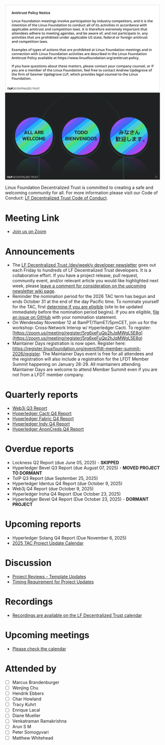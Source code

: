 [//]: # (SPDX-License-Identifier: CC-BY-4.0)

![Antitrust Policy Notice](../images/antitrust-policy-notice.png "Antitrust Policy Notice")
![All are Welcome in the LF Decentralized Trust Community](../images/all-are-welcome.png "All are Welcome in the LF Decentralized Trust Community")

Linux Foundation Decentralized Trust is committed to creating a safe and welcoming community for all. For more information please visit our Code of Conduct: [LF Decentralized Trust Code of Conduct](../../governing-documents/code-of-conduct.md).

# Meeting Link
- [Join us on Zoom](https://zoom-lfx.platform.linuxfoundation.org/meeting/95530440160?password=6e6b9a15-a635-497e-a6ce-078e6b1d2b49)

# Announcements
- The [LF Decentralized Trust /dev/weekly developer newsletter](https://lf-hyperledger.atlassian.net/wiki/spaces/DR/pages/17170445/dev+weekly+Newsletter) goes out each Friday to hundreds of LF Decentralized Trust developers. It is a collaborative effort. If you have a project release, pull request, community event, and/or relevant article you would like highlighted next week, please [leave a comment for consideration on the upcoming newsletter wiki page](https://lf-hyperledger.atlassian.net/wiki/spaces/DR/pages/75268141/2025).
- Reminder the nomination period for the 2026 TAC term has begun and ends October 31 at the end of the day Pacific time. To nominate yourself for the TAC, first [determine if you are eligible](https://lf-decentralized-trust.github.io/tac-eligibility-check/) (site to be updated immediately before the nomination period begins). If you are eligible, [file an issue on GitHub](https://github.com/LF-Decentralized-Trust/governance/issues) with your nomination statement.
- On Wendesday November 12 at 8amPT/11amET/5pmCET, join us for the workshop: Cross‐Network Interop w/ Hyperledger Cacti. To register: [https://zoom.us/meeting/register/5rg6xeFuQp2hJqMWgL5E8g](https://zoom.us/meeting/register/5rg6xeFuQp2hJqMWgL5E8g)
- Maintainer Days registration is now open. Register here: https://register.linuxfoundation.org/event/lfdt-member-summit-2026/register.  The Maintainer Days event is free for all attendees and the registration will also include a registration for the LFDT Member Summit happening on January 28-29. All maintainers attending Maintainer Days are welcome to attend Member Summit even if you are not from a LFDT member company.

# Quarterly reports
- [Web3j Q3 Report](https://github.com/LF-Decentralized-Trust/governance/pull/191)
- [Hyperledger Cacti Q4 Report](https://github.com/LF-Decentralized-Trust/governance/pull/224)
- [Hyperledger Fabric Q4 Report](https://github.com/LF-Decentralized-Trust/governance/pull/226)
- [Hyperledger Indy Q4 Report](https://github.com/LF-Decentralized-Trust/governance/pull/234)
- [Hyperledger AnonCreds Q4 Report](https://github.com/LF-Decentralized-Trust/governance/pull/240)

# Overdue reports
- Lockness Q2 Report (due June 05, 2025) - **SKIPPED**
- Hyperledger Bevel Q3 Report (due August 07, 2025) - **MOVED PROJECT TO DORMANT**
- ToIP Q3 Report (due September 25, 2025)
- Hyperledger Identus Q4 Report (due October 9, 2025)
- Web3j Q4 Report (due October 9, 2025)
- Hyperledger Iroha Q4 Report (Due October 23, 2025)
- Hyperledger Bevel Q4 Report (Due October 23, 2025) - **DORMANT PROJECT**

# Upcoming reports
- Hyperledger Solang Q4 Report (Due November 6, 2025)
- [2025 TAC Project Update Calendar](../../project-updates/2025/2025-schedule.md)

# Discussion
- [Project Reviews - Template Updates](https://github.com/LF-Decentralized-Trust/governance/pull/221)
- [Timing Requirement for Project Updates](https://github.com/LF-Decentralized-Trust/governance/pull/222)

# Recordings
- [Recordings are available on the LF Decentralized Trust calendar](https://zoom-lfx.platform.linuxfoundation.org/meetings/lf-decentralized-trust)

# Upcoming meetings
- [Please check the calendar](https://zoom-lfx.platform.linuxfoundation.org/meetings/lf-decentralized-trust)

# Attended by

- [ ] Marcus Brandenburger
- [ ] Wenjing Chu
- [ ] Hendrik Ebbers
- [ ] Char Howland
- [ ] Tracy Kuhrt
- [ ] Enrique Lacal
- [ ] Diane Mueller
- [ ] Venkatraman Ramakrishna
- [ ] Arun S M
- [ ] Peter Somogyvari
- [ ] Matthew Whitehead
